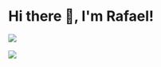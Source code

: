 Hi there 👋, I'm Rafael!
========================
<!--
Ph.D. Candidate in Computer Science
-----------------------------------

- 🔭 I was born in São João da Boa Vista - SP, Brazil, in 1987. Received the B. Sc . degree in Computer Science from the São Paulo State University - UNESP, Rio Claro - SP, in 2008. Got the M. Sc . degree in Applied Computing at the University of São Paulo, Brazil, in 2018 and now I am a Ph.D. candidate in the same university. I have experience in software development and project management. And my current research interests include Machine Learning, Complex Networks and Computational Neuroscience.


<b>My GitHub Stats</b>

<a href="https://github.com/anuraghazra/github-readme-stats">
  <img align="center" src="https://github-readme-stats.vercel.app/api?username=rafaeldr&show_icons=true&hide=&count_private=true&title_color=3382ed&text_color=ffffff&icon_color=3382ed&bg_color=171717&hide_border=true&show_icons=true" alt="rafaeldr's GitHub stats" />
</a>
-->
<a href="https://github.com/anuraghazra/github-readme-stats">
  <img align="center" src="https://github-readme-streak-stats.herokuapp.com/?user=rafaeldr&stroke=ffffff&background=171717&ring=3382ed&fire=3382ed&currStreakNum=ffffff&currStreakLabel=3382ed&sideNums=ffffff&sideLabels=ffffff&dates=ffffff&hide_border=true" />
</a>

<br/>
<br/>
<!--
<a href="https://github.com/anuraghazra/github-readme-stats"><img src="https://activity-graph.herokuapp.com/graph?username=rafaeldr&bg_color=171717&color=ffffff&line=3382ed&point=ffffff&area_color=171717&area=true&hide_border=true&custom_title=GitHub%20Commits%20Graph" alt="GitHub Commits Graph" /></a>
-->
<a href="https://github.com/anuraghazra/github-readme-stats" align="left"><img src="https://github-readme-stats.vercel.app/api/top-langs/?username=rafaeldr&layout=compact&title_color=3382ed&text_color=ffffff&icon_color=3382ed&bg_color=171717&hide_border=true&locale=en&langs_count=10" /></a>

<!--
**rafaeldr/rafaeldr** is a ✨ _special_ ✨ repository because its `README.md` (this file) appears on your GitHub profile.

Here are some ideas to get you started:

- 🔭 I’m currently working on ...
- 🌱 I’m currently learning ...
- 👯 I’m looking to collaborate on ...
- 🤔 I’m looking for help with ...
- 💬 Ask me about ...
- 📫 How to reach me: ...
- 😄 Pronouns: ...
- ⚡ Fun fact: ...
-->

